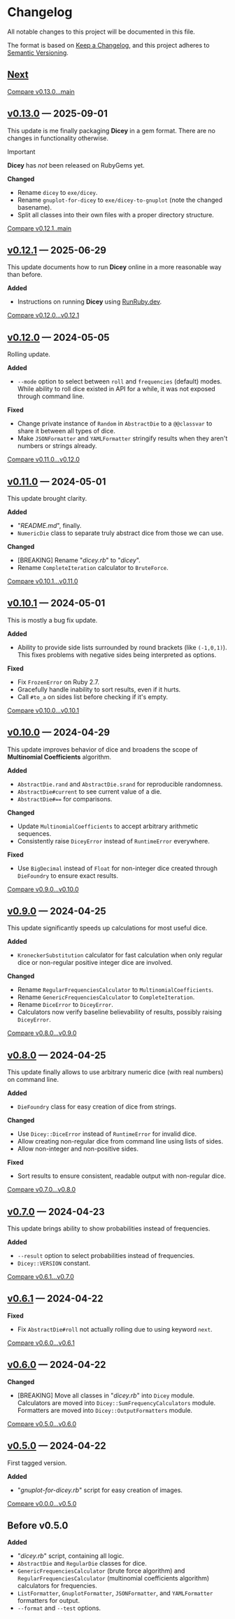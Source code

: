 # Changelog

All notable changes to this project will be documented in this file.

The format is based on [Keep a Changelog](https://keepachangelog.com/en/1.1.0/),
and this project adheres to [Semantic Versioning](https://semver.org/spec/v2.0.0.html).

## [Next]

[Compare v0.13.0...main](https://github.com/trinistr/dicey/compare/v0.13.0...main)

## [v0.13.0] — 2025-09-01

This update is me finally packaging **Dicey** in a gem format. There are no changes in functionality otherwise.

> [!IMPORTANT]
> **Dicey** has *not* been released on RubyGems yet.

**Changed**
- Rename `dicey` to `exe/dicey`.
- Rename `gnuplot-for-dicey` to `exe/dicey-to-gnuplot` (note the changed basename).
- Split all classes into their own files with a proper directory structure.

[Compare v0.12.1..main](https://github.com/trinistr/dicey/compare/v0.12.1...v0.13.0)

## [v0.12.1] — 2025-06-29

This update documents how to run **Dicey** online in a more reasonable way than before.

**Added**
- Instructions on running **Dicey** using [RunRuby.dev](https://runruby.dev/gist/476679a55c24520782613d9ceb89d9a3).

[Compare v0.12.0...v0.12.1](https://github.com/trinistr/dicey/compare/v0.12.0...v0.12.1)

## [v0.12.0] — 2024-05-05

Rolling update.

**Added**
- `--mode` option to select between `roll` and `frequencies` (default) modes. While ability to roll dice existed in API for a while, it was not exposed through command line.

**Fixed**
- Change private instance of `Random` in `AbstractDie` to a `@@classvar` to share it between all types of dice.
- Make `JSONFormatter` and `YAMLFormatter` stringify results when they aren't numbers or strings already.

[Compare v0.11.0...v0.12.0](https://github.com/trinistr/dicey/compare/v0.11.0...v0.12.0)

## [v0.11.0] — 2024-05-01

This update brought clarity.

**Added**
- "*README.md*", finally.
- `NumericDie` class to separate truly abstract dice from those we can use.

**Changed**
- [BREAKING] Rename "*dicey.rb*" to "*dicey*".
- Rename `CompleteIteration` calculator to `BruteForce`.

[Compare v0.10.1...v0.11.0](https://github.com/trinistr/dicey/compare/v0.10.1...v0.11.0)

## [v0.10.1] — 2024-05-01

This is mostly a bug fix update.

**Added**
- Ability to provide side lists surrounded by round brackets (like `(-1,0,1)`). This fixes problems with negative sides being interpreted as options.

**Fixed**
- Fix `FrozenError` on Ruby 2.7.
- Gracefully handle inability to sort results, even if it hurts.
- Call `#to_a` on sides list before checking if it's empty.

[Compare v0.10.0...v0.10.1](https://github.com/trinistr/dicey/compare/v0.10.0...v0.10.1)

## [v0.10.0] — 2024-04-29

This update improves behavior of dice and broadens the scope of **Multinomial Coefficients** algorithm.

**Added**
- `AbstractDie.rand` and `AbstractDie.srand` for reproducible randomness.
- `AbstractDie#current` to see current value of a die.
- `AbstractDie#==` for comparisons.

**Changed**
- Update `MultinomialCoefficients` to accept arbitrary arithmetic sequences.
- Consistently raise `DiceyError` instead of `RuntimeError` everywhere.

**Fixed**
- Use `BigDecimal` instead of `Float` for non-integer dice created through `DieFoundry` to ensure exact results.

[Compare v0.9.0...v0.10.0](https://github.com/trinistr/dicey/compare/v0.9.0...v0.10.0)

## [v0.9.0] — 2024-04-25

This update significantly speeds up calculations for most useful dice.

**Added**
- `KroneckerSubstitution` calculator for fast calculation when only regular dice or non-regular positive integer dice are involved.

**Changed**
- Rename `RegularFrequenciesCalculator` to `MultinomialCoefficients`.
- Rename `GenericFrequenciesCalculator` to `CompleteIteration`.
- Rename `DiceError` to `DiceyError`.
- Calculators now verify baseline believability of results, possibly raising `DiceyError`.

[Compare v0.8.0...v0.9.0](https://github.com/trinistr/dicey/compare/v0.8.0...v0.9.0)

## [v0.8.0] — 2024-04-25

This update finally allows to use arbitrary numeric dice (with real numbers) on command line.

**Added**
- `DieFoundry` class for easy creation of dice from strings.

**Changed**
- Use `Dicey::DiceError` instead of `RuntimeError` for invalid dice.
- Allow creating non-regular dice from command line using lists of sides.
- Allow non-integer and non-positive sides.

**Fixed**
- Sort results to ensure consistent, readable output with non-regular dice.

[Compare v0.7.0...v0.8.0](https://github.com/trinistr/dicey/compare/v0.7.0...v0.8.0)

## [v0.7.0] — 2024-04-23

This update brings ability to show probabilities instead of frequencies.

**Added**
- `--result` option to select probabilities instead of frequencies.
- `Dicey::VERSION` constant.

[Compare v0.6.1...v0.7.0](https://github.com/trinistr/dicey/compare/v0.6.1...v0.7.0)

## [v0.6.1] — 2024-04-22

**Fixed**
- Fix `AbstractDie#roll` not actually rolling due to using keyword `next`.

[Compare v0.6.0...v0.6.1](https://github.com/trinistr/dicey/compare/v0.6.0...v0.6.1)

## [v0.6.0] — 2024-04-22

**Changed**
- [BREAKING] Move all classes in "*dicey.rb*" into `Dicey` module. Calculators are moved into `Dicey::SumFrequencyCalculators` module. Formatters are moved into `Dicey::OutputFormatters` module.

[Compare v0.5.0...v0.6.0](https://github.com/trinistr/dicey/compare/v0.5.0...v0.6.0)

## [v0.5.0] — 2024-04-22

First tagged version.

**Added**
- "*gnuplot-for-dicey.rb*" script for easy creation of images.

[Compare v0.0.0...v0.5.0](https://github.com/trinistr/dicey/compare/v0.0.0...v0.5.0)

## Before v0.5.0

**Added**
- "*dicey.rb*" script, containing all logic.
- `AbstractDie` and `RegularDie` classes for dice.
- `GenericFrequenciesCalculator` (brute force algorithm) and `RegularFrequenciesCalculator` (multinomial coefficients algorithm) calculators for frequencies.
- `ListFormatter`, `GnuplotFormatter`, `JSONFormatter`, and `YAMLFormatter` formatters for output.
- `--format` and `--test` options.

[Next]: https://github.com/trinistr/dicey/tree/main
[v0.13.0]: https://github.com/trinistr/dicey/tree/v0.13.0
[v0.12.1]: https://github.com/trinistr/dicey/tree/v0.12.1
[v0.12.0]: https://github.com/trinistr/dicey/tree/v0.12.0
[v0.11.0]: https://github.com/trinistr/dicey/tree/v0.11.0
[v0.10.1]: https://github.com/trinistr/dicey/tree/v0.10.1
[v0.10.0]: https://github.com/trinistr/dicey/tree/v0.10.0
[v0.9.0]: https://github.com/trinistr/dicey/tree/v0.9.0
[v0.8.0]: https://github.com/trinistr/dicey/tree/v0.8.0
[v0.7.0]: https://github.com/trinistr/dicey/tree/v0.7.0
[v0.6.1]: https://github.com/trinistr/dicey/tree/v0.6.1
[v0.6.0]: https://github.com/trinistr/dicey/tree/v0.6.0
[v0.5.0]: https://github.com/trinistr/dicey/tree/v0.5.0

